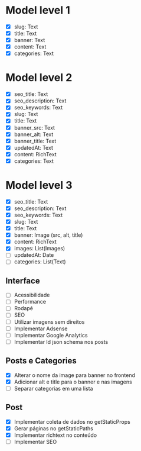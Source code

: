 # Model level 1
- [x] slug: Text
- [x] title: Text
- [x] banner: Text
- [x] content: Text
- [x] categories: Text

# Model level 2
- [x] seo_title: Text
- [x] seo_description: Text
- [x] seo_keywords: Text
- [x] slug: Text
- [x] title: Text
- [x] banner_src: Text
- [x] banner_alt: Text
- [x] banner_title: Text
- [x] updatedAt: Text 
- [x] content: RichText
- [x] categories: Text

# Model level 3
- [x] seo_title: Text
- [x] seo_description: Text
- [x] seo_keywords: Text
- [x] slug: Text
- [x] title: Text
- [x] banner: Image (src, alt, title)
- [x] content: RichText
- [x] images: List(Images)
- [ ] updatedAt: Date
- [ ] categories: List(Text)

## Interface
- [ ] Acessibilidade
- [ ] Performance
- [ ] Rodapé
- [ ] SEO
- [ ] Utilizar imagens sem direitos
- [ ] Implementar Adsense
- [ ] Implementar Google Analytics
- [ ] Implementar ld json schema nos posts
 
## Posts e Categories
- [x] Alterar o nome da image para banner no frontend
- [x] Adicionar alt e title para o banner e nas imagens
- [ ] Separar categorias em uma lista 

## Post
- [x] Implementar coleta de dados no getStaticProps 
- [x] Gerar páginas no getStaticPaths
- [x] Implementar richtext no conteúdo
- [ ] Implementar SEO